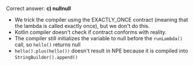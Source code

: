 Correct answer: **c) nullnull**

* We trick the compiler using the EXACTLY_ONCE contract 
  (meaning that the lambda is called exactly once), but we don't do this.
* Kotlin compiler doesn't check if contract conforms with reality.
* The compiler still initializes the variable to null before the `runLambda()` 
  call, so `hello()` returns null
* `hello().plus(hello())` doesn't result in NPE because it is compiled into 
  `StringBuilder().append()`

